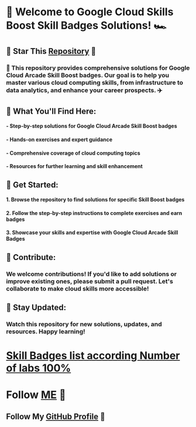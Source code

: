 # 🚀 Welcome to Google Cloud Skills Boost Skill Badges Solutions! 🏎️

## 🌟 Star This [Repository](https://github.com/Himadri8991/Google-Arcade-Skill-Badges-Solutions) 🌟

### 🚨 This repository provides comprehensive solutions for Google Cloud Arcade Skill Boost badges. Our goal is to help you master various cloud computing skills, from infrastructure to data analytics, and enhance your career prospects. ✈️

## 🎯 What You'll Find Here:
#### - Step-by-step solutions for Google Cloud Arcade Skill Boost badges
#### - Hands-on exercises and expert guidance
#### - Comprehensive coverage of cloud computing topics
#### - Resources for further learning and skill enhancement

## 🎯 Get Started:
#### 1. Browse the repository to find solutions for specific Skill Boost badges
#### 2. Follow the step-by-step instructions to complete exercises and earn badges
#### 3. Showcase your skills and expertise with Google Cloud Arcade Skill Badges

## 🎯 Contribute:
### We welcome contributions! If you'd like to add solutions or improve existing ones, please submit a pull request. Let's collaborate to make cloud skills more accessible!

## 🎯 Stay Updated:
### Watch this repository for new solutions, updates, and resources. Happy learning!

# [Skill Badges list according Number of labs 100%](https://docs.google.com/spreadsheets/d/1kGMeLg3Nyi2Wfdx7QY0488zWxmBTDXAm8rmSlfDt6i8/edit?usp=sharing)

# Follow [ME](www.linkedin.com/in/himadri-das-27487324a) 🚀
## Follow My [GitHub Profile](https://github.com/Himadri8991) 🚀
